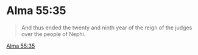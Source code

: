 # Alma 55:35

> And thus ended the twenty and ninth year of the reign of the judges over the people of Nephi.

[Alma 55:35](https://www.churchofjesuschrist.org/study/scriptures/bofm/alma/55?lang=eng&id=p35#p35)


